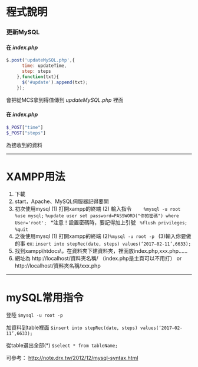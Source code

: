 # 程式說明
### 更新MySQL
#### 在 *index.php* 
```javascript
$.post('updateMySQL.php',{
      time: updateTime,
      step: steps
    },function(txt){
      $('#update').append(txt);
    });
```
會把從MCS拿到得值傳到 *updateMySQL.php* 裡面

#### 在 *index.php* 
```php
$_POST["time"]
$_POST["steps"]
```
為接收到的資料

---
# XAMPP用法
1. 下載
2. start，Apache、MySQL伺服器記得要開
3. 初次使用mysql
    (1) 打開xampp的終端
    (2) 輸入指令
    ```    %mysql -u root```
    ```%use mysql;```
    ```%update user set password=PASSWORD("你的密碼") where User='root'; ```
    *注意！設置密碼時，要記得加上引號
   ``` %flush privileges;```
    ```%quit```
4. 之後使用mysql
    (1) 打開xampp的終端
    (2)```%mysql -u root -p ```
    (3)輸入你要做的事 ex: ```insert into stepRec(date, steps) values(‘2017–02-11’,6633); ``` 
5. 找到xampp\htdocs\，在資料夾下建資料夾，裡面放index.php,xxx.php......
6. 網址為
    http://localhost/資料夾名稱/		   （index.php是主頁可以不用打）
    or
    http://localhost/資料夾名稱/xxx.php 

---
# mySQL常用指令

登陸
```$mysql -u root -p ```

加資料到table裡面
```$insert into stepRec(date, steps) values(‘2017–02-11’,6633); ```

從table選出全部(*)
```$select * from tableName;```

可參考：
http://note.drx.tw/2012/12/mysql-syntax.html
